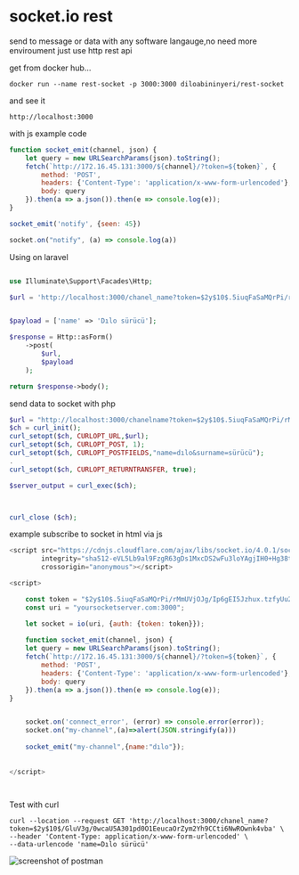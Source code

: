 # socket.io rest 
send to message or data with any software langauge,no need more enviroument just use http rest api


get from docker hub...
```
docker run --name rest-socket -p 3000:3000 diloabininyeri/rest-socket
```

and see it
```
http://localhost:3000
```

with js example code 

```js
function socket_emit(channel, json) {
    let query = new URLSearchParams(json).toString();
    fetch(`http://172.16.45.131:3000/${channel}/?token=${token}`, {
        method: 'POST',
        headers: {'Content-Type': 'application/x-www-form-urlencoded'},
        body: query
    }).then(a => a.json()).then(e => console.log(e));
}

socket_emit('notify', {seen: 45})

socket.on("notify", (a) => console.log(a))

```
Using on laravel 

```php

use Illuminate\Support\Facades\Http;

$url = 'http://localhost:3000/chanel_name?token=$2y$10$.5iuqFaSaMQrPi/rMmUVjOJg/Ip6gEI5Jzhux.tzfyUu2ZmPOAs2C';


$payload = ['name' => 'Dılo sürücü'];

$response = Http::asForm()
    ->post(
        $url,
        $payload
    );

return $response->body();

```

send data to socket with php
```php
$url = "http://localhost:3000/chanelname?token=$2y$10$.5iuqFaSaMQrPi/rMmUVjOJg/Ip6gEI5Jzhux.tzfyUu2ZmPOAs2C";
$ch = curl_init();
curl_setopt($ch, CURLOPT_URL,$url);
curl_setopt($ch, CURLOPT_POST, 1);
curl_setopt($ch, CURLOPT_POSTFIELDS,"name=dılo&surname=sürücü");
.
curl_setopt($ch, CURLOPT_RETURNTRANSFER, true);

$server_output = curl_exec($ch);



curl_close ($ch);

```
example subscribe to socket in html via js 

```js
<script src="https://cdnjs.cloudflare.com/ajax/libs/socket.io/4.0.1/socket.io.min.js"
        integrity="sha512-eVL5Lb9al9FzgR63gDs1MxcDS2wFu3loYAgjIH0+Hg38tCS8Ag62dwKyH+wzDb+QauDpEZjXbMn11blw8cbTJQ=="
        crossorigin="anonymous"></script>

<script>

    const token = "$2y$10$.5iuqFaSaMQrPi/rMmUVjOJg/Ip6gEI5Jzhux.tzfyUu2ZmPOAs2C";
    const uri = "yoursocketserver.com:3000";

    let socket = io(uri, {auth: {token: token}});
    
    function socket_emit(channel, json) {
    let query = new URLSearchParams(json).toString();
    fetch(`http://172.16.45.131:3000/${channel}/?token=${token}`, {
        method: 'POST',
        headers: {'Content-Type': 'application/x-www-form-urlencoded'},
        body: query
    }).then(a => a.json()).then(e => console.log(e));
}


    socket.on('connect_error', (error) => console.error(error));
    socket.on("my-channel",(a)=>alert(JSON.stringify(a)))
    
    socket_emit("my-channel",{name:"dılo"});
    
 
</script>

 
```

Test with curl

```console
curl --location --request GET 'http://localhost:3000/chanel_name?token=$2y$10$/GluV3g/0wcaU5A301pd0O1EeucaOrZym2Yh9CCti6NwROwnk4vba' \
--header 'Content-Type: application/x-www-form-urlencoded' \
--data-urlencode 'name=Dılo sürücü'
```
![screenshot of postman](https://i.ibb.co/MGnzYPz/Screenshot-from-2022-03-08-14-53-41.png)

